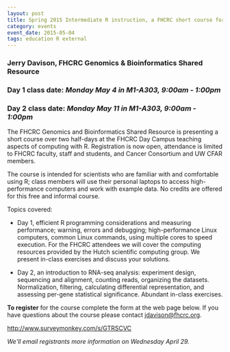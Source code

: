 ```yaml
---
layout: post
title: Spring 2015 Intermediate R instruction, a FHCRC short course for scientists
category: events
event_date: 2015-05-04
tags: education R external
---
```


### Jerry Davison, FHCRC Genomics & Bioinformatics Shared Resource
### **Day 1 class date:** *Monday May 4 in M1-A303, 9:00am - 1:00pm*
### **Day 2 class date:** *Monday May 11 in M1-A303, 9:00am - 1:00pm*


The FHCRC Genomics and Bioinformatics Shared Resource is presenting a
short course over two half-days at the FHCRC Day Campus teaching
aspects of computing with R. Registration is now open, attendance is
limited to FHCRC faculty, staff and students, and Cancer Consortium
and UW CFAR members.

The course is intended for scientists who are familiar with and
comfortable using R; class members will use their personal laptops to
access high-performance computers and work with example data. No
credits are offered for this free and informal course.

Topics covered:

- Day 1, efficient R programming considerations and measuring
  performance; warning, errors and debugging; high-performance Linux
  computers, common Linux commands, using multiple cores to speed
  execution. For the FHCRC attendees we will cover the computing
  resources provided by the Hutch scientific computing group. We
  present in-class exercises and discuss your solutions.

- Day 2, an introduction to RNA-seq analysis: experiment design,
  sequencing and alignment, counting reads, organizing the
  datasets. Normalization, filtering, calculating differential
  representation, and assessing per-gene statistical
  significance. Abundant in-class exercises.


**To register** for the course complete the form at the web
page below.  If you have questions about the course please contact
<jdavison@fhcrc.org>.

<http://www.surveymonkey.com/s/GTRSCVC>

*We'll email registrants more information on Wednesday April 29.*
